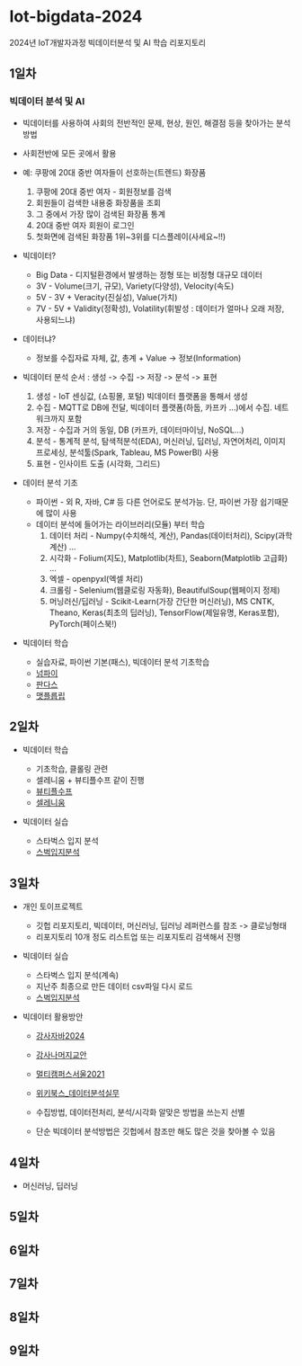 # Iot-bigdata-2024
2024년 IoT개발자과정 빅데이터분석 및 AI 학습 리포지토리

## 1일차

### 빅데이터 분석 및 AI
- 빅데이터를 사용하여 사회의 전반적인 문제, 현상, 원인, 해결점 등을 찾아가는 분석방법
- 사회전반에 모든 곳에서 활용
- 예: 쿠팡에 20대 중반 여자들이 선호하는(트렌드) 화장품
    1. 쿠팡에 20대 중반 여자 - 회원정보를 검색
    2. 회원들이 검색한 내용중 화장품을 조회
    3. 그 중에서 가장 많이 검색된 화장품 통계
    4. 20대 중반 여자 회원이 로그인
    5. 첫화면에 검색된 화장품 1위~3위를 디스플레이(사세요~!!)

- 빅데이터?
    - Big Data - 디지털환경에서 발생하는 정형 또는 비정형 대규모 데이터
    - 3V - Volume(크기, 규모), Variety(다양성), Velocity(속도)
    - 5V - 3V + Veracity(진실성), Value(가치)
    - 7V - 5V + Validity(정확성), Volatility(휘발성 : 데이터가 얼마나 오래 저장, 사용되느냐)

- 데이터냐?
    - 정보를 수집자료 자체, 값, 총계 + Value -> 정보(Information)

- 빅데이터 분석 순서 : 생성 -> 수집 -> 저장 -> 분석 -> 표현
    1. 생성 - IoT 센싱값, (쇼핑몰, 포털) 빅데이터 플랫폼을 통해서 생성
    2. 수집 - MQTT로 DB에 전달, 빅데이터 플랫폼(하둡, 카프카 ...)에서 수집. 네트워크까지 포함
    3. 저장 - 수집과 거의 동일, DB (카프카, 데이터마이닝, NoSQL...)
    4. 분석 - 통계적 분석, 탐색적분석(EDA), 머신러닝, 딥러닝, 자연어처리, 이미지프로세싱, 분석툴(Spark, Tableau, MS PowerBI) 사용
    5. 표현 - 인사이트 도출 (시각화, 그리드)

- 데이터 분석 기초
    - 파이썬 - 외 R, 자바, C# 등 다른 언어로도 분석가능. 단, 파이썬 가장 쉽기때문에 많이 사용
    - 데이터 분석에 들어가는 라이브러리(모듈) 부터 학습
        1. 데이터 처리 - Numpy(수치해석, 계산), Pandas(데이터처리), Scipy(과학계산) ...
        2. 시각화 - Folium(지도), Matplotlib(차트), Seaborn(Matplotlib 고급화) ...
        3. 엑셀 - openpyxl(엑셀 처리)
        4. 크롤링 - Selenium(웹클로링 자동화), BeautifulSoup(웹페이지 정제)
        5. 머닝러신/딥러닝 - Scikit-Learn(가장 간단한 머신러닝), MS CNTK, Theano, Keras(최초의 딥러닝), TensorFlow(제일유명, Keras포함), PyTorch(페이스북!)
        
- 빅데이터 학습
    - 실습자료, 파이썬 기본(패스), 빅데이터 분석 기초학습
    - [넘파이](https://github.com/YooChangWoo/IoT-bigdata-2024/blob/main/day01/bda01_numpy_basic.ipynb)
    - [판다스](https://github.com/YooChangWoo/IoT-bigdata-2024/blob/main/day01/bda02_numpy_basic.ipynb)
    - [맷플릅립](https://github.com/YooChangWoo/IoT-bigdata-2024/blob/main/day01/bda03_numpy_basic.ipynb)

## 2일차
- 빅데이터 학습
    - 기초학습, 클롤링 관련
    - 셀레니움 + 뷰티플수프 같이 진행
    - [뷰티플수프](https://github.com/YooChangWoo/IoT-bigdata-2024/blob/main/day02/dba04_beautifulsoup_basic.ipynb)
    - [셀레니움](https://github.com/YooChangWoo/IoT-bigdata-2024/blob/main/day02/dba05_selenium_basic.ipynb)

- 빅데이터 실습
    - 스타벅스 입지 분석
    - [스벅입지분석](https://github.com/YooChangWoo/IoT-bigdata-2024/blob/main/day02/dba06_starbucks_analysis.ipynb)

## 3일차
- 개인 토이프로젝트
    - 깃헙 리포지토리, 빅데이터, 머신러닝, 딥러닝 레퍼런스를 참조 -> 클로닝형태
    - 리포지토리 10개 정도 리스트업 또는 리포지토리 검색해서 진행

- 빅데이터 실습
    - 스타벅스 입지 분석(계속)
    - 지난주 최종으로 만든 데이터 csv파일 다시 로드
    - [스벅입지분석](https://github.com/hugoMGSung/Iot-bigdata-2024/blob/main/day3/dba07_starbucks_analysis.ipynb)

- 빅데이터 활용방안
    - [강사자바2024](https://github.com/hugoMGSung/bigdata-analysis-2024)
    - [강사나머지교안](https://github.com/hugoMGSung/works-need-it-data-analysis)
    - [멀티캠퍼스서울2021](https://github.com/ckiekim/DataAnalysis-2021-3)
    - [위키북스_데이터분석실무](https://github.com/CityHopper/playwithdata)

    - 수집방법, 데이터전처리, 분석/시각화 알맞은 방법을 쓰는지 선별
    - 단순 빅데이터 분석방법은 깃헙에서 참조만 해도 많은 것을 찾아볼 수 있음
    

## 4일차
- 머신러닝, 딥러닝

## 5일차

## 6일차

## 7일차

## 8일차

## 9일차
